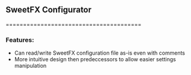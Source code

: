 ## SweetFX Configurator
=======================================

### Features:
- Can read/write SweetFX configuration file as-is even with comments
- More intuitive design then predeccessors to allow easier settings manipulation


